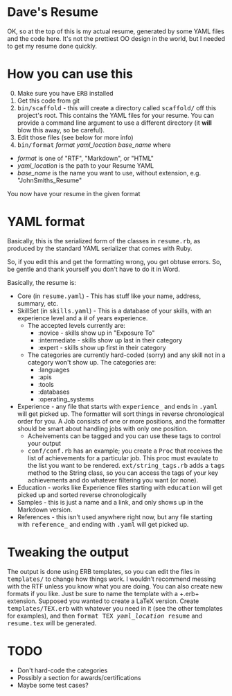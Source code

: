# Dave's Resume

OK, so at the top of this is my actual resume, generated by some YAML files and the code here.  It's not the prettiest OO design in the world, but I needed to get my resume done quickly.

# How you can use this

0. Make sure you have <tt>ERB</tt> installed
1. Get this code from git
2. <tt>bin/scaffold</tt> - this will create a directory called <tt>scaffold/</tt> off this project's root.  This contains the YAML files for your resume.  You can provide a command line argument to use a different directory (it **will** blow this away, so be careful).
3. Edit those files (see below for more info)
4. <tt>bin/format</tt> *format* *yaml_location* *base_name* where
  * *format* is one of "RTF", "Markdown", or "HTML" 
  * *yaml_location* is the path to your Resume YAML
  * *base_name* is the name you want to use, without extension, e.g. "JohnSmiths_Resume"

You now have your resume in the given format

# YAML format

Basically, this is the serialized form of the classes in <tt>resume.rb</tt>, as produced by the standard YAML serializer that comes with Ruby.

So, if you edit this and get the formatting wrong, you get obtuse errors.  So, be gentle and thank yourself you don't have to do it in Word.

Basically, the resume is:

* Core (in <tt>resume.yaml</tt>) - This has stuff like your name, address, summary, etc.
* SkillSet (in <tt>skills.yaml</tt>) - This is a database of your skills, with an experience level and a # of years experience.  
    * The accepted levels currently are:
        * :novice - skills show up in "Exposure To"
        * :intermediate - skills show up last in their category
        * :expert - skills show up first in their category
    * The categories are currently hard-coded (sorry) and any skill not in a category won't show up.  The categories are:
        * :languages
        * :apis
        * :tools
        * :databases
        * :operating_systems
* Experience - any file that starts with <tt>experience_</tt> and ends in <tt>.yaml</tt> will get picked up.  The formatter will sort things in reverse chronological order for you.  A Job consists of one or more positions, and the formatter should be smart about handling jobs with only one position.
  * Acheivements can be tagged and you can use these tags to control your output
  * <tt>conf/conf.rb</tt> has an example; you create a <tt>Proc</tt> that receives the list of achievements for a particular job. This proc must evaulate to the list you want to be rendered.  <tt>ext/string_tags.rb</tt> adds a <tt>tags</tt> method to the String class, so you can access the tags of your key achievements and do whatever filtering you want (or none).
* Education - works like Experience files starting with <tt>education</tt> will get picked up and sorted reverse chronologically
* Samples - this is just a name and a link, and only shows up in the Markdown version.
* References - this isn't used anywhere right now, but any file starting with <tt>reference_</tt>  and ending with <tt>.yaml</tt> will get picked up.

# Tweaking the output

The output is done using ERB templates, so you can edit the files in <tt>templates/</tt> to change how things work.  I wouldn't recommend messing with the RTF unless you know what you are doing.  You can also create new formats if you like.  Just be sure to name the template with a +.erb+ extension.  Supposed you wanted to create a LaTeX version.  Create <tt>templates/TEX.erb</tt> with whatever you need in it (see the other templates for examples), and then <tt>format TEX *yaml_location* resume</tt> and <tt>resume.tex</tt> will be generated.

# TODO

* Don't hard-code the categories
* Possibly a section for awards/certifications
* Maybe some test cases?

